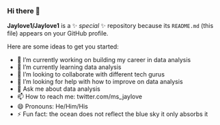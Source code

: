 ### Hi there 👋


**Jaylove1/Jaylove1** is a ✨ _special_ ✨ repository because its `README.md` (this file) appears on your GitHub profile.

Here are some ideas to get you started:

- 🔭 I’m currently working on building my career in data analysis 
- 🌱 I’m currently learning data analysis 
- 👯 I’m looking to collaborate with different tech gurus 
- 🤔 I’m looking for help with how to improve on data analysis 
- 💬 Ask me about data analysis 
- 📫 How to reach me: twitter.com/ms_jaylove
- 😄 Pronouns: He/Him/His
- ⚡ Fun fact: the ocean does not reflect the blue sky it only absorbs it

